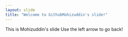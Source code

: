 ```yaml
---
layout: slide
title: "Welcome to GithubMohizuddin's slide!"
---
```


This is Mohizuddin's slide
Use the left arrow to go back!
